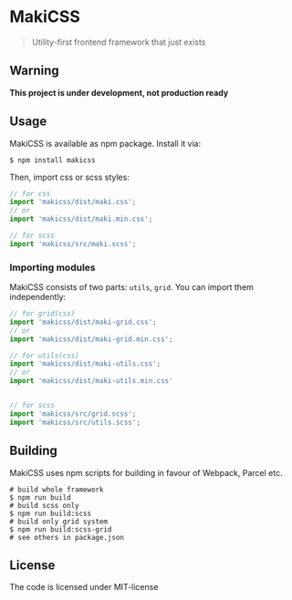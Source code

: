 # MakiCSS
> Utility-first frontend framework that just exists
## Warning 
**This project is under development, not production ready**
## Usage
MakiCSS is available as npm package. Install it via:
```shell script
$ npm install makicss
```
Then, import css or scss styles:
```js
// for css
import 'makicss/dist/maki.css';
// or
import 'makicss/dist/maki.min.css';

// for scss
import 'makicss/src/maki.scss';
```
### Importing modules
MakiCSS consists of two parts: `utils`, `grid`. You can import them independently:
```js
// for grid(css)
import 'makicss/dist/maki-grid.css';
// or
import 'makicss/dist/maki-grid.min.css';

// for utils(css)
import 'makicss/dist/maki-utils.css';
// or
import 'makicss/dist/maki-utils.min.css'


// for scss
import 'makicss/src/grid.scss';
import 'makicss/src/utils.scss';
```
## Building
MakiCSS uses npm scripts for building in favour of Webpack, Parcel etc.  
```shell script
# build whole framework
$ npm run build 
# build scss only
$ npm run build:scss
# build only grid system
$ npm run build:scss-grid
# see others in package.json
```
## License
The code is licensed under MIT-license